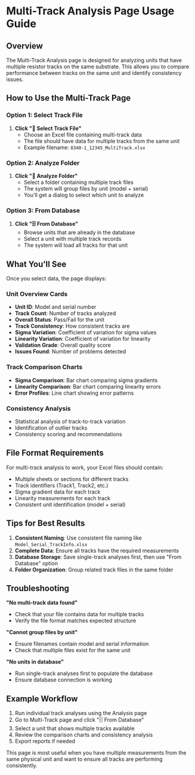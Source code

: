 # Multi-Track Analysis Page Usage Guide

## Overview
The Multi-Track Analysis page is designed for analyzing units that have multiple resistor tracks on the same substrate. This allows you to compare performance between tracks on the same unit and identify consistency issues.

## How to Use the Multi-Track Page

### Option 1: Select Track File
1. **Click "📁 Select Track File"** 
   - Choose an Excel file containing multi-track data
   - The file should have data for multiple tracks from the same unit
   - Example filename: `8340-1_12345_MultiTrack.xlsx`

### Option 2: Analyze Folder  
1. **Click "📂 Analyze Folder"**
   - Select a folder containing multiple track files
   - The system will group files by unit (model + serial)
   - You'll get a dialog to select which unit to analyze

### Option 3: From Database
1. **Click "🗄️ From Database"**
   - Browse units that are already in the database
   - Select a unit with multiple track records
   - The system will load all tracks for that unit

## What You'll See

Once you select data, the page displays:

### Unit Overview Cards
- **Unit ID**: Model and serial number
- **Track Count**: Number of tracks analyzed
- **Overall Status**: Pass/Fail for the unit
- **Track Consistency**: How consistent tracks are
- **Sigma Variation**: Coefficient of variation for sigma values
- **Linearity Variation**: Coefficient of variation for linearity
- **Validation Grade**: Overall quality score
- **Issues Found**: Number of problems detected

### Track Comparison Charts
- **Sigma Comparison**: Bar chart comparing sigma gradients
- **Linearity Comparison**: Bar chart comparing linearity errors  
- **Error Profiles**: Line chart showing error patterns

### Consistency Analysis
- Statistical analysis of track-to-track variation
- Identification of outlier tracks
- Consistency scoring and recommendations

## File Format Requirements

For multi-track analysis to work, your Excel files should contain:
- Multiple sheets or sections for different tracks
- Track identifiers (Track1, Track2, etc.)
- Sigma gradient data for each track
- Linearity measurements for each track
- Consistent unit identification (model + serial)

## Tips for Best Results

1. **Consistent Naming**: Use consistent file naming like `Model_Serial_TrackInfo.xlsx`
2. **Complete Data**: Ensure all tracks have the required measurements
3. **Database Storage**: Save single-track analyses first, then use "From Database" option
4. **Folder Organization**: Group related track files in the same folder

## Troubleshooting

**"No multi-track data found"**
- Check that your file contains data for multiple tracks
- Verify the file format matches expected structure

**"Cannot group files by unit"**
- Ensure filenames contain model and serial information
- Check that multiple files exist for the same unit

**"No units in database"**
- Run single-track analyses first to populate the database
- Ensure database connection is working

## Example Workflow

1. Run individual track analyses using the Analysis page
2. Go to Multi-Track page and click "🗄️ From Database"
3. Select a unit that shows multiple tracks available
4. Review the comparison charts and consistency analysis
5. Export reports if needed

This page is most useful when you have multiple measurements from the same physical unit and want to ensure all tracks are performing consistently. 